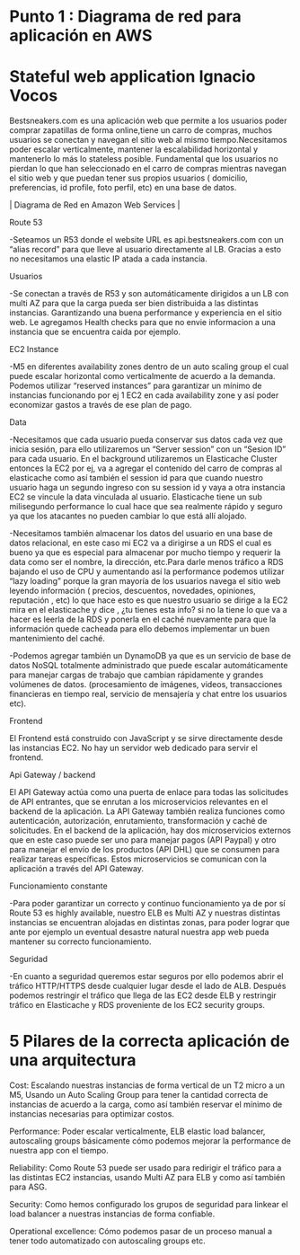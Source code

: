 # Punto 1 : Diagrama de red para aplicación en AWS



# Stateful web application Ignacio Vocos


Bestsneakers.com es una aplicación web que permite a los usuarios poder comprar zapatillas de forma online,tiene un carro de compras, muchos usuarios se conectan y navegan el sitio web al mismo tiempo.Necesitamos poder escalar verticalmente, mantener la escalabilidad horizontal y mantenerlo lo más lo stateless posible. Fundamental que los usuarios no pierdan lo que han seleccionado en el carro de compras mientras navegan el sitio web y que puedan tener sus propios usuarios ( domicilio, preferencias, id profile, foto perfil, etc) en una base de datos.


|                                            Diagrama de Red en Amazon Web Services                                        |


Route 53 


-Seteamos un R53 donde el website URL es api.bestsneakers.com con un “alias record” para que lleve al usuario directamente al LB. Gracias a esto no necesitamos una elastic IP atada a cada instancia.


Usuarios

-Se conectan a través de R53 y son automáticamente dirigidos a un LB con multi AZ para que la carga pueda ser bien distribuida a las distintas instancias. Garantizando una buena performance y experiencia en el sitio web. Le agregamos Health checks para que no envie informacion a una instancia que se encuentra caida por ejemplo.


EC2 Instance

-M5 en diferentes availability zones dentro de un auto scaling group el cual puede escalar horizontal como verticalmente de acuerdo a la demanda. Podemos utilizar “reserved instances” para garantizar un mínimo de instancias funcionando por ej 1 EC2 en cada availability zone y así poder economizar gastos a través de ese plan de pago.


Data

-Necesitamos que cada usuario pueda conservar sus datos cada vez que inicia sesión, para ello utilizaremos un “Server session” con un “Sesion ID” para cada usuario. En el background utilizaremos un Elasticache Cluster entonces la EC2 por ej, va a agregar el contenido del carro de compras al elasticache como así también el session id para que cuando nuestro usuario haga un segundo ingreso con su session id y vaya a otra instancia EC2 se vincule la data vinculada al usuario. Elasticache tiene un sub milisegundo performance lo cual hace que sea realmente rápido y seguro ya que los atacantes no pueden cambiar lo que está allí alojado.

-Necesitamos también almacenar los datos del usuario en una base de datos relacional, en este caso mi EC2 va a dirigirse a un RDS el cual es bueno ya que es especial para almacenar por mucho tiempo y requerir la data como ser el nombre, la dirección, etc.Para darle menos tráfico a RDS bajando el uso de CPU y aumentando así la performance podemos utilizar “lazy loading” porque la gran mayoría de los usuarios navega el sitio web leyendo información ( precios, descuentos, novedades, opiniones, reputación , etc) lo que hace esto es  que nuestro usuario se dirige a la EC2 mira en el elasticache y dice , ¿tu tienes esta info? si no la tiene lo que va a hacer es leerla de la RDS y ponerla en el caché nuevamente para que la información quede cacheada para ello debemos implementar un buen mantenimiento del caché.

-Podemos agregar también un DynamoDB ya que es un servicio de base de datos NoSQL totalmente administrado que puede escalar automáticamente para manejar cargas de trabajo que cambian rápidamente y grandes volúmenes de datos. (procesamiento de imágenes, videos, transacciones financieras en tiempo real, servicio de mensajería y chat entre los usuarios etc).


Frontend

El Frontend está construido con JavaScript y se sirve directamente desde las instancias EC2. No hay un servidor web dedicado para servir el frontend.


Api Gateway / backend

El API Gateway actúa como una puerta de enlace para todas las solicitudes de API entrantes, que se enrutan a los microservicios relevantes en el backend de la aplicación. La API Gateway también realiza funciones como autenticación, autorización, enrutamiento, transformación y caché de solicitudes.
En el backend de la aplicación, hay dos microservicios externos que en este caso puede ser uno para manejar pagos (API Paypal) y otro para manejar el envío de los productos (API DHL) que se consumen para realizar tareas específicas. Estos microservicios se comunican con la aplicación a través del API Gateway.


Funcionamiento constante

-Para poder garantizar un correcto y continuo funcionamiento ya de por sí Route 53 es highly available, nuestro ELB es Multi AZ y nuestras distintas instancias se encuentran alojadas en distintas zonas, para poder lograr que ante por ejemplo un eventual desastre natural nuestra app web pueda mantener su correcto funcionamiento.


Seguridad

-En cuanto a seguridad queremos estar seguros por ello podemos abrir el tráfico HTTP/HTTPS desde cualquier lugar desde el lado de ALB. Después podemos restringir el tráfico que llega de las EC2 desde ELB y restringir tráfico en Elasticache y RDS proveniente de los EC2 security groups.
                                                        

# 5 Pilares de la correcta aplicación de una arquitectura


Cost: Escalando nuestras instancias de forma vertical de un T2 micro a un M5, Usando un Auto Scaling Group para tener la cantidad correcta de instancias de acuerdo a la carga, como así también reservar el mínimo de instancias necesarias para optimizar costos.


Performance: Poder escalar verticalmente, ELB elastic load balancer, autoscaling groups básicamente cómo podemos mejorar la performance de nuestra app con el tiempo.


Reliability: Como Route 53 puede ser usado para redirigir el tráfico para a las distintas EC2 instancias, usando Multi AZ para ELB y como así también para ASG.


Security: Como hemos configurado los grupos de seguridad para linkear el load balancer a nuestras instancias de forma confiable.


Operational excellence: Cómo podemos pasar de un proceso manual a tener todo automatizado con autoscaling groups etc.


